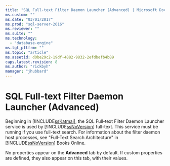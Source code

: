 ```yaml
---
title: "SQL Full-text Filter Daemon Launcher (Advanced) | Microsoft Docs"
ms.custom: ""
ms.date: "03/01/2017"
ms.prod: "sql-server-2016"
ms.reviewer: ""
ms.suite: ""
ms.technology: 
  - "database-engine"
ms.tgt_pltfrm: ""
ms.topic: "article"
ms.assetid: d0be29c2-19df-4882-9832-2efdbefb4b89
caps.latest.revision: 8
ms.author: "rickbyh"
manager: "jhubbard"
---
```

# SQL Full-text Filter Daemon Launcher (Advanced)
  Beginning in [!INCLUDE[ssKatmai](../../analysis-services/data-mining/includes/sskatmai-md.md)], the SQL Full-text Filter Daemon Launcher service is used by [!INCLUDE[ssNoVersion](../../advanced-analytics/r-services/includes/ssnoversion-md.md)] full-text. This service must be running if you use full-text search. For information about the filter daemon host processes, see "Full-Text Search Architecture" in [!INCLUDE[ssNoVersion](../../advanced-analytics/r-services/includes/ssnoversion-md.md)] Books Online.  
  
 No properties appear on the **Advanced** tab by default. If custom properties are defined, they also appear on this tab, with their values.  
  
  